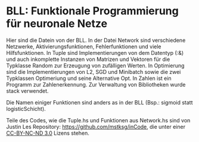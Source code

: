 # BLL: Funktionale Programmierung für neuronale Netze

Hier sind die Datein von der BLL. In der Datei Network sind verschiedene 
Netzwerke, Aktivierungsfunktionen, Fehlerfunktionen und viele Hilfsfunktionen.
In Tuple sind Implementierungen von dem Datentyp (:&) und auch inkomplette Instanzen von Matrizen
und Vektoren für die Typklasse Random zur Erzeugung von zufälligen Werten. In Optimierung
sind die Implementierungen von L2, SGD und Minibatch sowie die zwei Typklassen Optimeriung
und seine Alternative Opt. In Zahlen ist ein Programm zur Zahlenerkennung. Zur Verwaltung
von Bibliotheken wurde stack verwendet.

Die Namen einiger Funktionen sind anders as in der BLL (Bsp.: sigmoid statt logisticSchicht).

Teile des Codes, wie die Tuple.hs und Funktionen aus Network.hs sind von Justin Les Repository:
https://github.com/mstksg/inCode, die unter einer [CC-BY-NC-ND 3.0](https://creativecommons.org/licenses/by-nc-nd/3.0/) Lizens stehen.

